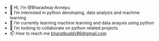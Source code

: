 - 👋 Hi, I’m @Bharadwaj-Annepu
- 👀 I’m interested in python devoloping, data analysis and machine learning
- 🌱 I’m currently learning machine learning and data anaysis using python
- 💞️ I’m looking to collaborate on python related projects
- 📫 How to reach me bharatbuddy86@gmail.com

<!---
Bharadwaj-Annepu/Bharadwaj-Annepu is a ✨ special ✨ repository because its `README.md` (this file) appears on your GitHub profile.
You can click the Preview link to take a look at your changes.
--->
